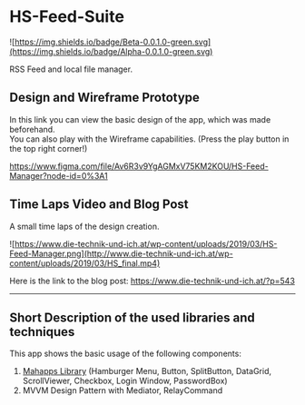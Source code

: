 # HS-Feed-Suite
![https://img.shields.io/badge/Beta-0.0.1.0-green.svg](https://img.shields.io/badge/Alpha-0.0.1.0-green.svg)

RSS Feed and local file manager.

## Design and Wireframe Prototype

In this link you can view the basic design of the app, which was made beforehand. <br/>
You can also play with the Wireframe capabilities. (Press the play button in the top right corner!)

https://www.figma.com/file/Av6R3v9YgAGMxV75KM2KOU/HS-Feed-Manager?node-id=0%3A1

## Time Laps Video and Blog Post

A small time laps of the design creation.

![https://www.die-technik-und-ich.at/wp-content/uploads/2019/03/HS-Feed-Manager.png](http://www.die-technik-und-ich.at/wp-content/uploads/2019/03/HS_final.mp4)

Here is the link to the blog post:
https://www.die-technik-und-ich.at/?p=543
- - - -
## Short Description of the used libraries and techniques
This app shows the basic usage of the following components:

1. [Mahapps Library](https://github.com/MahApps/MahApps.Metro) (Hamburger Menu, Button, SplitButton, DataGrid, ScrollViewer, Checkbox, Login Window, PasswordBox)
2. MVVM Design Pattern with Mediator, RelayCommand
